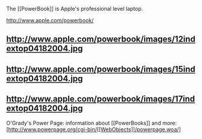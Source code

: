 The [[PowerBook]] is Apple's professional level laptop.

http://www.apple.com/powerbook/

http://www.apple.com/powerbook/images/12indextop04182004.jpg
----
http://www.apple.com/powerbook/images/15indextop04182004.jpg
----
http://www.apple.com/powerbook/images/17indextop04182004.jpg
----

O'Grady's Power Page:  information about [[PowerBooks]] and more:
[http://www.powerpage.org/cgi-bin/[[WebObjects]]/powerpage.woa/]